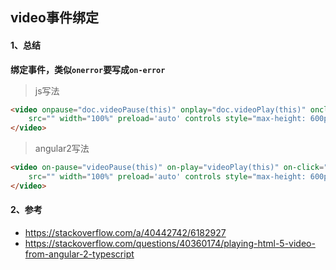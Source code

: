 
## video事件绑定

#### 1、总结
**绑定事件，类似`onerror`要写成`on-error`**  

> js写法
```html
<video onpause="doc.videoPause(this)" onplay="doc.videoPlay(this)" onclick="doc.videoClick(this)" onerror="doc.videoError()"
    src="" width="100%" preload='auto' controls style="max-height: 600px;">
</video>
```

> angular2写法
```html
<video on-pause="videoPause(this)" on-play="videoPlay(this)" on-click="videoClick(this)" on-error="videoError()"
    src="" width="100%" preload='auto' controls style="max-height: 600px;">
</video>
```

#### 2、参考
- https://stackoverflow.com/a/40442742/6182927
- https://stackoverflow.com/questions/40360174/playing-html-5-video-from-angular-2-typescript



